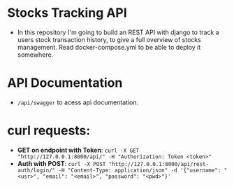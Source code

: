 # Stocks Tracking API
* In this repository I'm going to build an REST API with django to track a users stock transaction history, to give a full overview of stocks management. Read docker-compose.yml to be able to deploy it somewhere.

# API Documentation
* `/api/swagger` to acess api documentation.

# curl requests:
* **GET on endpoint with Token**: `curl -X GET "http://127.0.0.1:8000/api/" -H "Authorization: Token <token>"`
* **Auth with POST**: `curl -X POST "http://127.0.0.1:8000/api/rest-auth/login/" -H "Content-Type: application/json" -d '{"username": "<usr>", "email": "<email>", "password": "<pwd>"}'`
